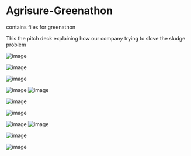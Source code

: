 # Agrisure-Greenathon
contains files for greenathon

This the pitch deck explaining how our company trying to slove the sludge problem 



![image](https://github.com/user-attachments/assets/a80d0c15-970f-4faa-9161-3b3a623cd316)

![image](https://github.com/user-attachments/assets/3e5bedb2-0f35-4c8f-86a9-9e7ee1804dd0)

![image](https://github.com/user-attachments/assets/3cd9a2d6-19fc-4d5f-8845-1ed87b3ef8ca)

![image](https://github.com/user-attachments/assets/97f5b249-49f1-449c-8e09-8a9e728b978c)
![image](https://github.com/user-attachments/assets/df8daa72-d5ae-4342-9074-263eca14c6c7)

![image](https://github.com/user-attachments/assets/429f15cc-8384-45c1-83b8-d9aa4e375006)

![image](https://github.com/user-attachments/assets/6e82d675-09a9-4911-a745-daf6ee4d6525)

![image](https://github.com/user-attachments/assets/842bcb67-65b8-4866-a5f6-85b96b789e30)
![image](https://github.com/user-attachments/assets/0e6e1556-bfae-490c-aa0e-59c82276cc41)

![image](https://github.com/user-attachments/assets/5f02aaa6-0edf-4928-9930-6ad36b3560ce)



![image](https://github.com/user-attachments/assets/538c09a6-7931-4b3a-9f22-e90c9de1cad7)


